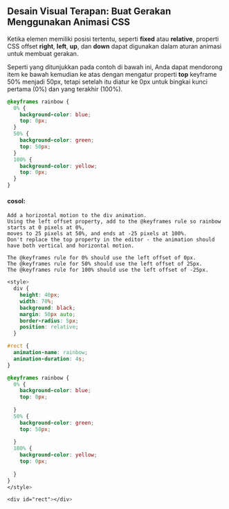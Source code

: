 ## Desain Visual Terapan: Buat Gerakan Menggunakan Animasi CSS

Ketika elemen memiliki posisi tertentu, seperti **fixed** atau **relative**, properti CSS offset **right**, **left**, **up**, dan **down** dapat digunakan dalam aturan animasi untuk membuat gerakan.

Seperti yang ditunjukkan pada contoh di bawah ini, Anda dapat mendorong item ke bawah kemudian ke atas dengan mengatur properti **top** keyframe 50% menjadi 50px, tetapi setelah itu diatur ke 0px untuk bingkai kunci pertama \(0%\) dan yang terakhir \(100%\).

```css
@keyframes rainbow {
  0% {
    background-color: blue;
    top: 0px;
  }
  50% {
    background-color: green;
    top: 50px;
  }
  100% {
    background-color: yellow;
    top: 0px;
  }
}
```

#### cosol:

```
Add a horizontal motion to the div animation. 
Using the left offset property, add to the @keyframes rule so rainbow starts at 0 pixels at 0%, 
moves to 25 pixels at 50%, and ends at -25 pixels at 100%. 
Don't replace the top property in the editor - the animation should have both vertical and horizontal motion.

The @keyframes rule for 0% should use the left offset of 0px.
The @keyframes rule for 50% should use the left offset of 25px.
The @keyframes rule for 100% should use the left offset of -25px.
```

```css
<style>
  div {
    height: 40px;
    width: 70%;
    background: black;
    margin: 50px auto;
    border-radius: 5px;
    position: relative;
  }

#rect {
  animation-name: rainbow;
  animation-duration: 4s;
}

@keyframes rainbow {
  0% {
    background-color: blue;
    top: 0px;
    
  }
  50% {
    background-color: green;
    top: 50px;
    
  }
  100% {
    background-color: yellow;
    top: 0px;
    
  }
}
</style>

<div id="rect"></div>
```





